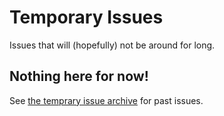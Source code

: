 # Temporary Issues 
Issues that will (hopefully) not be around for long.

## Nothing here for now!
See [the temprary issue archive](/archive/TemporaryIssues) for past issues.